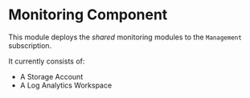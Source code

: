 # Monitoring Component

This module deploys the *shared* monitoring modules to the `Management` subscription.

It currently consists of:

- A Storage Account
- A Log Analytics Workspace
